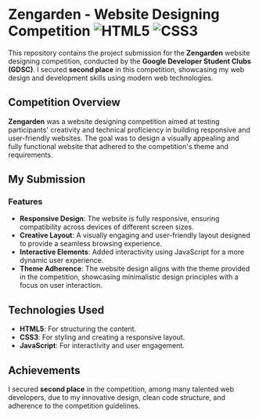 # Zengarden - Website Designing Competition   ![HTML5](https://img.shields.io/badge/html5-%23E34F26.svg?style=for-the-badge&logo=html5&logoColor=white) ![CSS3](https://img.shields.io/badge/css3-%231572B6.svg?style=for-the-badge&logo=css3&logoColor=white) 
This repository contains the project submission for the **Zengarden** website designing competition, conducted by the **Google Developer Student Clubs (GDSC)**. I secured **second place** in this competition, showcasing my web design and development skills using modern web technologies.

## Competition Overview

**Zengarden** was a website designing competition aimed at testing participants' creativity and technical proficiency in building responsive and user-friendly websites. The goal was to design a visually appealing and fully functional website that adhered to the competition's theme and requirements.

## My Submission

### Features

- **Responsive Design**: The website is fully responsive, ensuring compatibility across devices of different screen sizes.
- **Creative Layout**: A visually engaging and user-friendly layout designed to provide a seamless browsing experience.
- **Interactive Elements**: Added interactivity using JavaScript for a more dynamic user experience.
- **Theme Adherence**: The website design aligns with the theme provided in the competition, showcasing minimalistic design principles with a focus on user interaction.
  
## Technologies Used

- **HTML5**: For structuring the content.
- **CSS3**: For styling and creating a responsive layout.
- **JavaScript**: For interactivity and user engagement.

## Achievements

I secured **second place** in the competition, among many talented web developers, due to my innovative design, clean code structure, and adherence to the competition guidelines.
